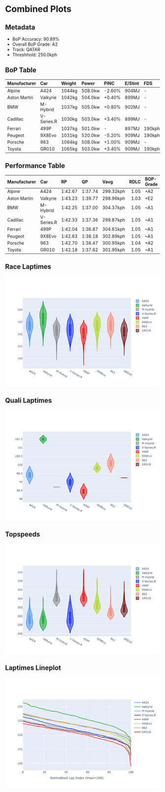 # Combined Plots

## Metadata

- BoP Accuracy: 90.89%
- Overall BoP Grade: A2
- Track: QATAR
- Threshhold: 250.0kph

## BoP Table
| Manufacturer   | Car        | Weight   | Power   | PINC   | E/Stint   | FDS    |
|:---------------|:-----------|:---------|:--------|:-------|:----------|:-------|
| Alpine         | A424       | 1044kg   | 508.0kw | -2.60% | 904MJ     | -      |
| Aston Martin   | Valkyrie   | 1042kg   | 504.0kw | +0.40% | 899MJ     | -      |
| BMW            | M-Hybrid   | 1037kg   | 505.0kw | +0.80% | 902MJ     | -      |
| Cadillac       | V-Series.R | 1030kg   | 503.0kw | +3.40% | 899MJ     | -      |
| Ferrari        | 499P       | 1037kg   | 501.0kw | -      | 897MJ     | 190kph |
| Peugeot        | 9X8Evo     | 1031kg   | 520.0kw | -5.20% | 909MJ     | 190kph |
| Porsche        | 963        | 1064kg   | 508.0kw | +1.00% | 909MJ     | -      |
| Toyota         | GR010      | 1065kg   | 503.0kw | +3.40% | 909MJ     | 190kph |

## Performance Table
| Manufacturer   | Car        | RP      | QP      | Vavg      |   RDLC | BOP-Grade   | Match   |
|:---------------|:-----------|:--------|:--------|:----------|-------:|:------------|:--------|
| Alpine         | A424       | 1:42.67 | 1:37.74 | 299.32kph |   1.05 | +A2         | 93.73%  |
| Aston Martin   | Valkyrie   | 1:43.23 | 1:39.77 | 298.96kph |   1.03 | +E2         | 52.61%  |
| BMW            | M-Hybrid   | 1:42.25 | 1:37.00 | 304.37kph |   1.05 | ~A1         | 98.59%  |
| Cadillac       | V-Series.R | 1:42.33 | 1:37.36 | 299.87kph |   1.05 | ~A1         | 100.00% |
| Ferrari        | 499P       | 1:42.04 | 1:36.87 | 304.61kph |   1.05 | ~A1         | 97.34%  |
| Peugeot        | 9X8Evo     | 1:42.63 | 1:38.18 | 302.89kph |   1.05 | ~A1         | 95.09%  |
| Porsche        | 963        | 1:42.70 | 1:38.47 | 300.95kph |   1.04 | +A2         | 90.36%  |
| Toyota         | GR010      | 1:42.18 | 1:37.62 | 301.95kph |   1.05 | ~A1         | 99.43%  |

## Race Laptimes
![Race Laptimes](images/race_violin.png)

## Quali Laptimes
![Quali Laptimes](images/quali_violin.png)

## Topspeeds
![Topspeeds](images/topspeed_violin.png)

## Laptimes Lineplot
![Laptimes Lineplot](images/laptime_line.png)

